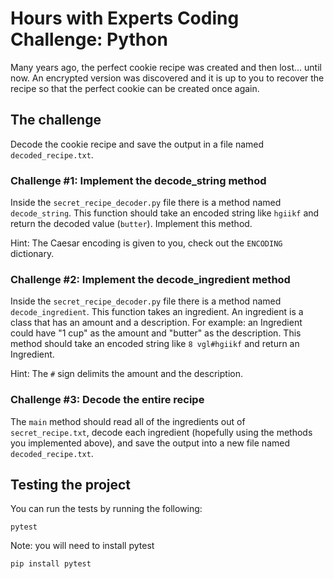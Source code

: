 # Hours with Experts Coding Challenge: Python

Many years ago, the perfect cookie recipe was created and then lost... until now. An encrypted version was discovered
and it is up to you to recover the recipe so that the perfect cookie can be created once again.

## The challenge

Decode the cookie recipe and save the output in a file named `decoded_recipe.txt`.

### Challenge #1: Implement the decode_string method

Inside the `secret_recipe_decoder.py` file there is a method named `decode_string`. This function should take an encoded string like
`hgiikf` and return the decoded value (`butter`). Implement this method.

Hint: The Caesar encoding is given to you, check out the `ENCODING` dictionary.

### Challenge #2: Implement the decode_ingredient method

Inside the `secret_recipe_decoder.py` file there is a method named `decode_ingredient`. This function takes an ingredient. An 
ingredient is a class that has an amount and a description. For example: an Ingredient could have "1 cup" as the amount and 
"butter" as the description. This method should take an encoded string like `8 vgl#hgiikf` and return an Ingredient.

Hint: The `#` sign delimits the amount and the description.

### Challenge #3: Decode the entire recipe

The `main` method should read all of the ingredients out of `secret_recipe.txt`, decode each ingredient (hopefully using the methods
you implemented above), and save the output into a new file named `decoded_recipe.txt`.

## Testing the project 

You can run the tests by running the following:

```
pytest
```

Note: you will need to install pytest
```
pip install pytest
```

